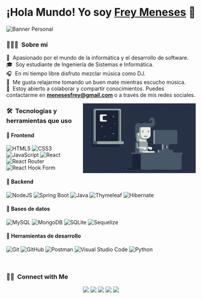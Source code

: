 <div align="center">
  <h1 align="center">¡Hola Mundo! Yo soy <a href="https://freymeneses.com">Frey Meneses</a> 👋</h1>
</div>

<img src="https://imgur.com/S9MOI5p.png" alt="Banner Personal" />

### 👨🏻‍💻 &nbsp;Sobre mí

🚀 &nbsp;Apasionado por el mundo de la informática y el desarrollo de software.  
🎓 &nbsp;Soy estudiante de Ingeniería de Sistemas e Informática.  
🎧 &nbsp;En mi tiempo libre disfruto mezclar música como DJ.  
🧉 &nbsp;Me gusta relajarme tomando un buen mate mientras escucho música.  
💬 &nbsp;Estoy abierto a colaborar y compartir conocimientos. Puedes contactarme en **menesesfrey@gmail.com** o a través de mis redes sociales.

<img alt="Programando de noche" src="https://raw.githubusercontent.com/AVS1508/AVS1508/master/assets/Night-Coding.gif" align="right"/>


### 🛠️ &nbsp;Tecnologías y herramientas que uso

#### 🔷 Frontend
![HTML5](https://img.shields.io/badge/html5-%23E34F26.svg?style=for-the-badge&logo=html5&logoColor=white)
![CSS3](https://img.shields.io/badge/css3-%231572B6.svg?style=for-the-badge&logo=css3&logoColor=white)
![JavaScript](https://img.shields.io/badge/javascript-%23323330.svg?style=for-the-badge&logo=javascript&logoColor=%23F7DF1E)
![React](https://img.shields.io/badge/react-%2320232a.svg?style=for-the-badge&logo=react&logoColor=%2361DAFB)
![React Router](https://img.shields.io/badge/React_Router-CA4245?style=for-the-badge&logo=react-router&logoColor=white)
![React Hook Form](https://img.shields.io/badge/React%20Hook%20Form-%23EC5990.svg?style=for-the-badge&logo=reacthookform&logoColor=white)

#### 🔷 Backend
![NodeJS](https://img.shields.io/badge/node.js-6DA55F?style=for-the-badge&logo=node.js&logoColor=white)
![Spring Boot](https://img.shields.io/badge/Spring_Boot-6DB33F?style=for-the-badge&logo=spring-boot&logoColor=white)
![Java](https://img.shields.io/badge/Java-ED8B00?style=for-the-badge&logo=java&logoColor=white)
![Thymeleaf](https://img.shields.io/badge/Thymeleaf-005F0F?style=for-the-badge&logo=thymeleaf&logoColor=white)
![Hibernate](https://img.shields.io/badge/Hibernate-59666C?style=for-the-badge&logo=hibernate&logoColor=white)

#### 🔷 Bases de datos
![MySQL](https://img.shields.io/badge/mysql-%2307405e.svg?style=for-the-badge&logo=mysql&logoColor=white)
![MongoDB](https://img.shields.io/badge/MongoDB-%234ea94b.svg?style=for-the-badge&logo=mongodb&logoColor=white)
![SQLite](https://img.shields.io/badge/sqlite-%2307405e.svg?style=for-the-badge&logo=sqlite&logoColor=white)
![Sequelize](https://img.shields.io/badge/Sequelize-52B0E7?style=for-the-badge&logo=Sequelize&logoColor=white)

#### 🔷 Herramientas de desarrollo
![Git](https://img.shields.io/badge/git-%23F05033.svg?style=for-the-badge&logo=git&logoColor=white)
![GitHub](https://img.shields.io/badge/github-%23121011.svg?style=for-the-badge&logo=github&logoColor=white)
![Postman](https://img.shields.io/badge/Postman-FF6C37?style=for-the-badge&logo=postman&logoColor=white)
![Visual Studio Code](https://img.shields.io/badge/Visual%20Studio%20Code-0078d7.svg?style=for-the-badge&logo=visual-studio-code&logoColor=white)
![Python](https://img.shields.io/badge/python-3670A0?style=for-the-badge&logo=python&logoColor=ffdd54)

<br>

### 🤝🏻 &nbsp;Connect with Me

<p align="center">
<a href="https://freymeneses.com"><img src="https://img.shields.io/badge/-freymeneses.com-3423A6?style=flat&logo=Google-Chrome&logoColor=white"/></a>
<a href="https://www.linkedin.com/in/frey-endrick-meneses-tineo/"><img src="https://img.shields.io/badge/ Frey Meneses Tineo-0077B5?style=flat&logo=Linkedin&logoColor=white"/></a>
<a href="mailto:freymeneses@gmail.com"><img src="https://img.shields.io/badge/-freymeneses@gmail.com-D14836?style=flat&logo=Gmail&logoColor=white"/></a>
<a href="https://www.instagram.com/menesesfrey.dll/"><img src="https://img.shields.io/badge/-@menesesfrey.dll-E4405F?style=flat&logo=Instagram&logoColor=white"/></a>
<a href="https://github.com/MenesesTech"><img src="https://img.shields.io/badge/-MenesesTech-%23121011.svg?style=flat&logo=github&logoColor=white"/></a>

